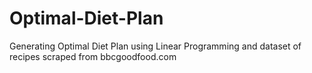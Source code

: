 # Optimal-Diet-Plan
Generating Optimal Diet Plan using Linear Programming and dataset of recipes scraped from bbcgoodfood.com
